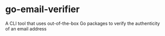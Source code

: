 # go-email-verifier
A CLI tool that uses out-of-the-box Go packages to verify the authenticity of an email address
